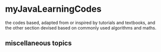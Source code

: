 # myJavaLearningCodes
the codes based, adapted from or inspired by tutorials and textbooks,
and the other section devised based on commonly used algorithms and maths.
## miscellaneous topics
